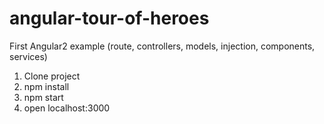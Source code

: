 # angular-tour-of-heroes
First Angular2 example (route, controllers, models, injection, components, services)

1) Clone project
2) npm install
3) npm start
4) open localhost:3000
